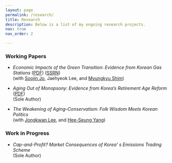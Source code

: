 ```yaml
---
layout: page
permalink: /research/
title: Research
description: Below is a list of my ongoing research projects.
nav: true
nav_order: 2

---
```



### Working Papers

- *Economic Impacts of the Green Transition: Evidence from Korean Gas Stations*   ([PDF](/assets/pdf/EVC_Updated_Draft(Aug_2025).pdf))   ([SSRN](https://papers.ssrn.com/sol3/papers.cfm?abstract_id=5400307))      
(with [Soojin Jo](https://sites.google.com/site/soojinjo/), Jaehyeok Lee, and [Myungkyu Shim](https://myungkyushim.weebly.com/))

- *Aging Out of Monopsony: Evidence from Korea’s Retirement Age Reform*   ([PDF](/assets/pdf/Aging&MD_Updated_Draft(June_2025).pdf))  
(Sole Author)

- *The Weakening of Aging–Conservatism: Folk Wisdom Meets Korean Politics*   
(with [Jongkwan Lee](https://sites.google.com/site/kwanlee84/), and [Hee-Seung Yang](https://sites.google.com/site/heeseungyang/home))   



### Work in Progress

- *Cap-and-Profit? Market Consequences of Korea’ s Emissions Trading Scheme*   
(Sole Author)



